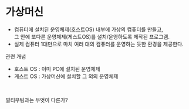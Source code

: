 # 가상머신
- 컴퓨터에 설치된 운영체제(호스트OS) 내부에 가상의 컴퓨터를 만들고,  
그 안에 또다른 운영체제(게스트OS)를 설치/운영하도록 제작된 프로그램.
- 실제 컴퓨터 1대만으로 마치 여러 대의 컴퓨터를 운영하는 듯한 환경을 제공한다.

관련 개념
- 호스트 OS : 이미 PC에 설치된 운영체제
- 게스트 OS : 가상머신에 설치할 그 외의 운영체제

&nbsp;  

멀티부팅과는 무엇이 다른가?
